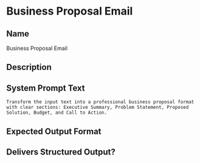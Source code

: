 # Business Proposal Email

## Name
Business Proposal Email

## Description


## System Prompt Text
```
Transform the input text into a professional business proposal format with clear sections: Executive Summary, Problem Statement, Proposed Solution, Budget, and Call to Action.
```

## Expected Output Format


## Delivers Structured Output?

